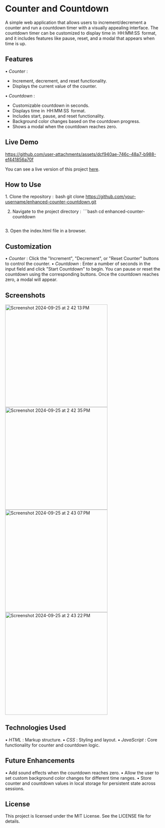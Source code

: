 # Counter and Countdown

A simple web application that allows users to increment/decrement a counter and run a countdown timer with a visually appealing interface. The countdown timer can be customized to display time in ⁠ HH:MM:SS ⁠ format, and it includes features like pause, reset, and a modal that appears when time is up.

## Features

•⁠  ⁠*Counter* : 
  - Increment, decrement, and reset functionality.
  - Displays the current value of the counter.

•⁠  ⁠*Countdown* : 
  - Customizable countdown in seconds.
  - Displays time in ⁠ HH:MM:SS ⁠ format.
  - Includes start, pause, and reset functionality.
  - Background color changes based on the countdown progress.
  - Shows a modal when the countdown reaches zero.
  
## Live Demo


https://github.com/user-attachments/assets/dcf940ae-746c-48a7-b988-ef441856a70f



You can see a live version of this project [here](https://drive.google.com/drive/folders/1qDNlsCEUIRHUPxkK_6bW2snt4xHXXC7z?usp=sharing).


## How to Use

1.⁠ ⁠Clone the repository :
   ⁠ bash
   git clone https://github.com/your-username/enhanced-counter-countdown.git

2. Navigate to the project directory :
   ```⁠bash
   cd enhanced-counter-countdown
   ```
3.⁠ ⁠Open the index.html file in a browser.
   
## Customization
•⁠  ⁠*Counter* : Click the "Increment", "Decrement", or "Reset Counter" buttons to control the counter.
•⁠  ⁠*Countdown* : Enter a number of seconds in the input field and click "Start Countdown" to begin. You can pause or reset the countdown using the corresponding buttons. Once the countdown reaches zero, a modal will appear.

## Screenshots
<img width="330" alt="Screenshot 2024-09-25 at 2 42 13 PM" src="https://github.com/user-attachments/assets/543dd2d8-6e17-40c5-ad02-2ef9a17609e4">
<img width="330" alt="Screenshot 2024-09-25 at 2 42 35 PM" src="https://github.com/user-attachments/assets/b63e7a34-8bf3-4705-be4a-0d6c2518a91d">
<img width="330" alt="Screenshot 2024-09-25 at 2 43 07 PM" src="https://github.com/user-attachments/assets/4e7f3861-fab7-40cc-a4af-c379decc3d58">
<img width="330" alt="Screenshot 2024-09-25 at 2 43 22 PM" src="https://github.com/user-attachments/assets/9d9f4bc1-f5d5-4a8e-89c3-1b7cd892695d">

## Technologies Used
•⁠  ⁠*HTML* : Markup structure.
•⁠  ⁠*CSS* : Styling and layout.
•⁠  ⁠*JavaScript* : Core functionality for counter and countdown logic.

## Future Enhancements
•⁠  ⁠Add sound effects when the countdown reaches zero.
•⁠  ⁠Allow the user to set custom background color changes for different time ranges.
•⁠  ⁠Store counter and countdown values in local storage for persistent state across sessions.
## License
This project is licensed under the MIT License. See the LICENSE file for details.
